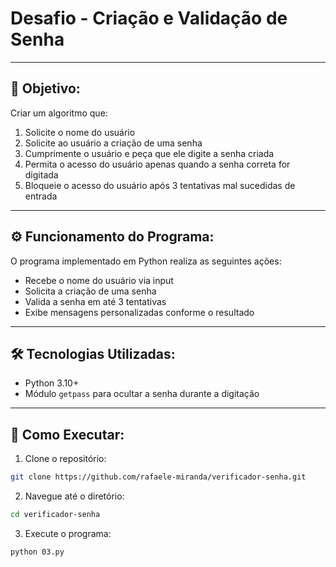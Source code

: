 # **Desafio - Criação e Validação de Senha**

---

## 📌 Objetivo:

Criar um algoritmo que:

1. Solicite o nome do usuário
2. Solicite ao usuário a criação de uma senha
3. Cumprimente o usuário e peça que ele digite a senha criada
4. Permita o acesso do usuário apenas quando a senha correta for digitada
5. Bloqueie o acesso do usuário após 3 tentativas mal sucedidas de entrada

---

## ⚙️ Funcionamento do Programa:

O programa implementado em Python realiza as seguintes ações:

- Recebe o nome do usuário via input
- Solicita a criação de uma senha
- Valida a senha em até 3 tentativas
- Exibe mensagens personalizadas conforme o resultado

---

## 🛠️ Tecnologias Utilizadas:

- Python 3.10+
- Módulo `getpass` para ocultar a senha durante a digitação

---

## 🚀 Como Executar:

1. Clone o repositório:
```bash
git clone https://github.com/rafaele-miranda/verificador-senha.git
```
2. Navegue até o diretório:
```bash
cd verificador-senha
```
3. Execute o programa:
```bash
python 03.py
